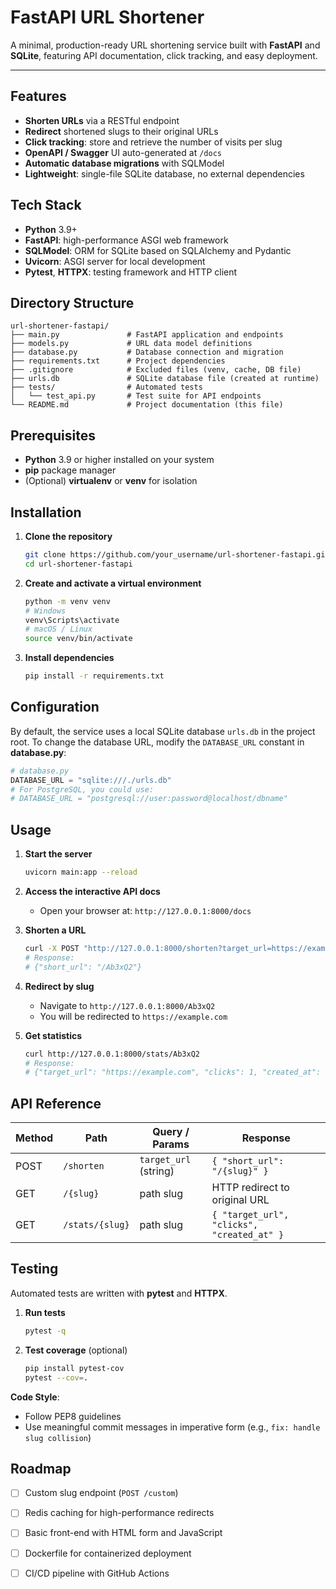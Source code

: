 # FastAPI URL Shortener

A minimal, production-ready URL shortening service built with **FastAPI** and **SQLite**, featuring API documentation, click tracking, and easy deployment.

---

## Features

* **Shorten URLs** via a RESTful endpoint
* **Redirect** shortened slugs to their original URLs
* **Click tracking**: store and retrieve the number of visits per slug
* **OpenAPI / Swagger** UI auto-generated at `/docs`
* **Automatic database migrations** with SQLModel
* **Lightweight**: single-file SQLite database, no external dependencies

## Tech Stack

* **Python** 3.9+
* **FastAPI**: high-performance ASGI web framework
* **SQLModel**: ORM for SQLite based on SQLAlchemy and Pydantic
* **Uvicorn**: ASGI server for local development
* **Pytest**, **HTTPX**: testing framework and HTTP client

## Directory Structure

```
url-shortener-fastapi/
├── main.py               # FastAPI application and endpoints
├── models.py             # URL data model definitions
├── database.py           # Database connection and migration
├── requirements.txt      # Project dependencies
├── .gitignore            # Excluded files (venv, cache, DB file)
├── urls.db               # SQLite database file (created at runtime)
├── tests/                # Automated tests
│   └── test_api.py       # Test suite for API endpoints
└── README.md             # Project documentation (this file)
```

## Prerequisites

* **Python** 3.9 or higher installed on your system
* **pip** package manager
* (Optional) **virtualenv** or **venv** for isolation

## Installation

1. **Clone the repository**

   ```bash
   git clone https://github.com/your_username/url-shortener-fastapi.git
   cd url-shortener-fastapi
   ```
2. **Create and activate a virtual environment**

   ```bash
   python -m venv venv
   # Windows
   venv\Scripts\activate
   # macOS / Linux
   source venv/bin/activate
   ```
3. **Install dependencies**

   ```bash
   pip install -r requirements.txt
   ```

## Configuration

By default, the service uses a local SQLite database `urls.db` in the project root. To change the database URL, modify the `DATABASE_URL` constant in **database.py**:

```python
# database.py
DATABASE_URL = "sqlite:///./urls.db"
# For PostgreSQL, you could use:
# DATABASE_URL = "postgresql://user:password@localhost/dbname"
```

## Usage

1. **Start the server**

   ```bash
   uvicorn main:app --reload
   ```
2. **Access the interactive API docs**

   * Open your browser at: `http://127.0.0.1:8000/docs`
3. **Shorten a URL**

   ```bash
   curl -X POST "http://127.0.0.1:8000/shorten?target_url=https://example.com"
   # Response:
   # {"short_url": "/Ab3xQ2"}
   ```
4. **Redirect by slug**

   * Navigate to `http://127.0.0.1:8000/Ab3xQ2`
   * You will be redirected to `https://example.com`
5. **Get statistics**

   ```bash
   curl http://127.0.0.1:8000/stats/Ab3xQ2
   # Response:
   # {"target_url": "https://example.com", "clicks": 1, "created_at": "2025-07-31T17:45:00.123456"}
   ```

## API Reference

| Method | Path            | Query / Params        | Response                                   |
| ------ | --------------- | --------------------- | ------------------------------------------ |
| POST   | `/shorten`      | `target_url` (string) | `{ "short_url": "/{slug}" }`               |
| GET    | `/{slug}`       | path slug             | HTTP redirect to original URL              |
| GET    | `/stats/{slug}` | path slug             | `{ "target_url", "clicks", "created_at" }` |

## Testing

Automated tests are written with **pytest** and **HTTPX**.

1. **Run tests**

   ```bash
   pytest -q
   ```
2. **Test coverage** (optional)

   ```bash
   pip install pytest-cov
   pytest --cov=.
   ```

**Code Style**:

* Follow PEP8 guidelines
* Use meaningful commit messages in imperative form (e.g., `fix: handle slug collision`)

## Roadmap

* [ ] Custom slug endpoint (`POST /custom`)
* [ ] Redis caching for high-performance redirects
* [ ] Basic front-end with HTML form and JavaScript
* [ ] Dockerfile for containerized deployment
* [ ] CI/CD pipeline with GitHub Actions

